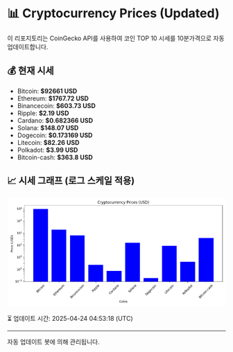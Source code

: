 
# 📊 Cryptocurrency Prices (Updated)

이 리포지토리는 CoinGecko API를 사용하여 코인 TOP 10 시세를 10분가격으로 자동 업데이트합니다.

## 💰 현재 시세
- Bitcoin: **$92661 USD**
- Ethereum: **$1767.72 USD**
- Binancecoin: **$603.73 USD**
- Ripple: **$2.19 USD**
- Cardano: **$0.682366 USD**
- Solana: **$148.07 USD**
- Dogecoin: **$0.173169 USD**
- Litecoin: **$82.26 USD**
- Polkadot: **$3.99 USD**
- Bitcoin-cash: **$363.8 USD**

## 📈 시세 그래프 (로그 스케일 적용)
![Crypto Prices](crypto_prices.png)

⏳ 업데이트 시간: 2025-04-24 04:53:18 (UTC)

---
자동 업데이트 봇에 의해 관리됩니다.
